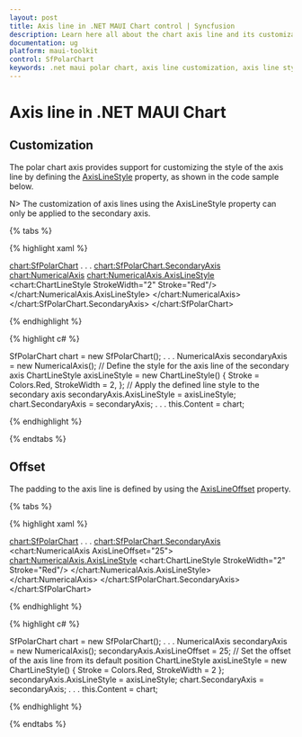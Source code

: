 ```yaml
---
layout: post
title: Axis line in .NET MAUI Chart control | Syncfusion
description: Learn here all about the chart axis line and its customization in the Syncfusion® .NET MAUI Chart (SfPolarChart) control.
documentation: ug
platform: maui-toolkit
control: SfPolarChart
keywords: .net maui polar chart, axis line customization, axis line style, axis line offset, axis customization, maui toolkit
---
```


# Axis line in .NET MAUI Chart

## Customization

The polar chart axis provides support for customizing the style of the axis line by defining the [AxisLineStyle](https://help.syncfusion.com/cr/maui-toolkit/Syncfusion.Maui.Toolkit.Charts.ChartAxis.html#Syncfusion_Maui_Toolkit_Charts_ChartAxis_AxisLineStyle) property, as shown in the code sample below.

N> The customization of axis lines using the AxisLineStyle property can only be applied to the secondary axis.

{% tabs %}

{% highlight xaml %}

<chart:SfPolarChart>
    . . .
    <chart:SfPolarChart.SecondaryAxis>
        <chart:NumericalAxis>
            <chart:NumericalAxis.AxisLineStyle>
                <chart:ChartLineStyle StrokeWidth="2" Stroke="Red"/>
            </chart:NumericalAxis.AxisLineStyle>
        </chart:NumericalAxis>
    </chart:SfPolarChart.SecondaryAxis>
</chart:SfPolarChart>

{% endhighlight %}

{% highlight c# %}

SfPolarChart chart = new SfPolarChart();
. . .
NumericalAxis secondaryAxis = new NumericalAxis();
// Define the style for the axis line of the secondary axis
ChartLineStyle axisLineStyle = new ChartLineStyle()
{
    Stroke = Colors.Red,
    StrokeWidth = 2,
};
// Apply the defined line style to the secondary axis
secondaryAxis.AxisLineStyle = axisLineStyle;
chart.SecondaryAxis = secondaryAxis;
. . .
this.Content = chart;

{% endhighlight %}

{% endtabs %}

## Offset

The padding to the axis line is defined by using the [AxisLineOffset](https://help.syncfusion.com/cr/maui-toolkit/Syncfusion.Maui.Toolkit.Charts.ChartAxis.html#Syncfusion_Maui_Toolkit_Charts_ChartAxis_AxisLineOffset) property.

{% tabs %}

{% highlight xaml %}

<chart:SfPolarChart>
    . . .
    <chart:SfPolarChart.SecondaryAxis>
        <chart:NumericalAxis AxisLineOffset="25">
            <chart:NumericalAxis.AxisLineStyle>
                <chart:ChartLineStyle StrokeWidth="2" Stroke="Red"/>
            </chart:NumericalAxis.AxisLineStyle>
        </chart:NumericalAxis>
    </chart:SfPolarChart.SecondaryAxis>
</chart:SfPolarChart>

{% endhighlight %}

{% highlight c# %}

SfPolarChart chart = new SfPolarChart();
. . .
NumericalAxis secondaryAxis = new NumericalAxis();
secondaryAxis.AxisLineOffset = 25; // Set the offset of the axis line from its default position
ChartLineStyle axisLineStyle = new ChartLineStyle()
{
    Stroke = Colors.Red,
    StrokeWidth = 2
};
secondaryAxis.AxisLineStyle = axisLineStyle;
chart.SecondaryAxis = secondaryAxis;
. . .
this.Content = chart;

{% endhighlight %}

{% endtabs %}